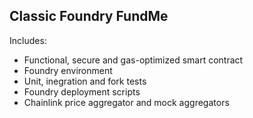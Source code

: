 ## Classic Foundry FundMe

Includes:
- Functional, secure and gas-optimized smart contract
- Foundry environment
- Unit, inegration and fork tests
- Foundry deployment scripts
- Chainlink price aggregator and mock aggregators

